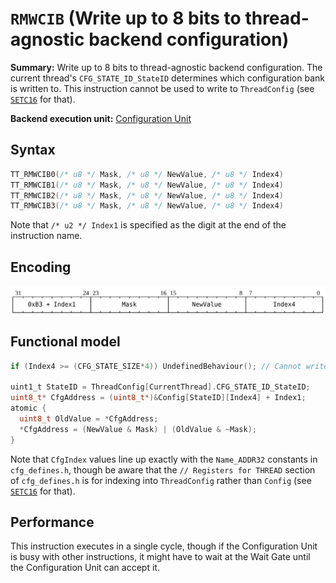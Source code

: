 # `RMWCIB` (Write up to 8 bits to thread-agnostic backend configuration)

**Summary:** Write up to 8 bits to thread-agnostic backend configuration. The current thread's `CFG_STATE_ID_StateID` determines which configuration bank is written to. This instruction cannot be used to write to `ThreadConfig` (see [`SETC16`](SETC16.md) for that).

**Backend execution unit:** [Configuration Unit](ConfigurationUnit.md)

## Syntax

```c
TT_RMWCIB0(/* u8 */ Mask, /* u8 */ NewValue, /* u8 */ Index4)
TT_RMWCIB1(/* u8 */ Mask, /* u8 */ NewValue, /* u8 */ Index4)
TT_RMWCIB2(/* u8 */ Mask, /* u8 */ NewValue, /* u8 */ Index4)
TT_RMWCIB3(/* u8 */ Mask, /* u8 */ NewValue, /* u8 */ Index4)
```

Note that `/* u2 */ Index1` is specified as the digit at the end of the instruction name.

## Encoding

![](../../../Diagrams/Out/Bits32_RMWCIB.svg)

## Functional model

```c
if (Index4 >= (CFG_STATE_SIZE*4)) UndefinedBehaviour(); // Cannot write to three-copy configuration

uint1_t StateID = ThreadConfig[CurrentThread].CFG_STATE_ID_StateID;
uint8_t* CfgAddress = (uint8_t*)&Config[StateID][Index4] + Index1;
atomic {
  uint8_t OldValue = *CfgAddress;
  *CfgAddress = (NewValue & Mask) | (OldValue & ~Mask);
}
```

Note that `CfgIndex` values line up exactly with the `Name_ADDR32` constants in `cfg_defines.h`, though be aware that the `// Registers for THREAD` section of `cfg_defines.h` is for indexing into `ThreadConfig` rather than `Config` (see [`SETC16`](SETC16.md) for that).

## Performance

This instruction executes in a single cycle, though if the Configuration Unit is busy with other instructions, it might have to wait at the Wait Gate until the Configuration Unit can accept it.
